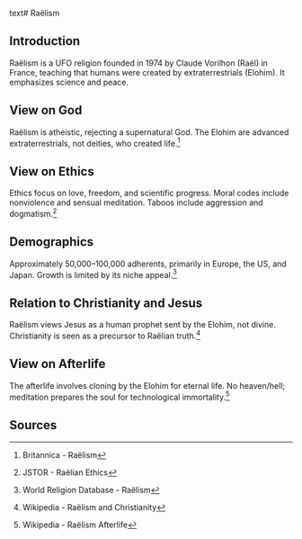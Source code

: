 text# Raëlism
## Introduction
Raëlism is a UFO religion founded in 1974 by Claude Vorilhon (Raël) in France, teaching that humans were created by extraterrestrials (Elohim). It emphasizes science and peace.
## View on God
Raëlism is atheistic, rejecting a supernatural God. The Elohim are advanced extraterrestrials, not deities, who created life.[^21]
## View on Ethics
Ethics focus on love, freedom, and scientific progress. Moral codes include nonviolence and sensual meditation. Taboos include aggression and dogmatism.[^22]
## Demographics
Approximately 50,000–100,000 adherents, primarily in Europe, the US, and Japan. Growth is limited by its niche appeal.[^23]
## Relation to Christianity and Jesus
Raëlism views Jesus as a human prophet sent by the Elohim, not divine. Christianity is seen as a precursor to Raëlian truth.[^24]
## View on Afterlife
The afterlife involves cloning by the Elohim for eternal life. No heaven/hell; meditation prepares the soul for technological immortality.[^25]
## Sources
[^21]: Britannica - Raëlism[](https://www.britannica.com/topic/Raelism)
[^22]: JSTOR - Raëlian Ethics[](https://www.jstor.org/stable/3260761)
[^23]: World Religion Database - Raëlism[](https://www.worldreligiondatabase.org)
[^24]: Wikipedia - Raëlism and Christianity[](https://en.wikipedia.org/wiki/Raëlism#Christianity)
[^25]: Wikipedia - Raëlism Afterlife[](https://en.wikipedia.org/wiki/Raëlism#Afterlife)
